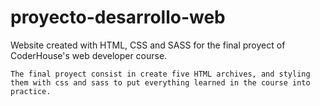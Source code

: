 # proyecto-desarrollo-web

Website created with HTML, CSS and SASS for the final proyect of CoderHouse's web developer course.

    The final proyect consist in create five HTML archives, and styling them with css and sass to put everything learned in the course into practice.
